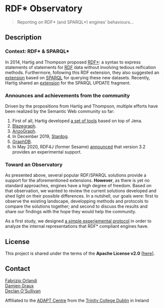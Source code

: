 RDF\* Observatory
=================

> Reporting on RDF\* (and SPARQL\*) engines' behaviours&hellip;

Description
-----------

### Context: RDF\* &amp; SPARQL\*

In 2014, Hartig and Thompson proposed [RDF\*](https://arxiv.org/pdf/1406.3399.pdf): a syntax
to express statements of statements for [RDF](https://www.w3.org/TR/rdf11-primer/) data
without involving tedious reification methods. Furthermore, following this RDF extension, they
also suggested an [extension](http://www.diva-portal.org/smash/get/diva2:1141963/FULLTEXT01.pdf)
based on [SPARQL](https://www.w3.org/TR/sparql11-query/) for querying these new datasets.
Recently, Hartig shared an [extension](https://blog.liu.se/olafhartig/documents/sparql-update/)
for the SPARQL UPDATE fragment.

### Announces and achievements from the community

Driven by the propositions from Hartig and Thompson, multiple efforts have been realized by the
Semantic Web community so far:

1. First of all, Hartig developed [a set of tools](https://github.com/RDFstar/RDFstarTools)
based on top of Jena.
2. [Blazegraph](https://github.com/blazegraph/database/wiki/Reification_Done_Right).
3. [AnzoGraph](https://docs.cambridgesemantics.com/anzograph/userdoc/lpgs.htm).
4. In December 2019, [Stardog](https://www.stardog.com/blog/property-graphs-meet-stardog/).
5. [GraphDB](http://graphdb.ontotext.com/documentation/9.2/free/devhub/rdf-sparql-star.html#id1).
6. In May 2020, RDF4J (former Sesame) [announced](https://rdf4j.org/documentation/programming/rdfstar/)
that version 3.2 provides an experimental support.

### Toward an Observatory

As presented above, several popular RDF/SPARQL solutions provide a support for the
aforementioned extensions. __However__, as there is yet no standard approaches, engines have
a high degree of freedom. Based on that observation, we wanted to review the current solutions
developed and shed light on their possible differences. In a nutshell, our goals were: first
to observe the existing landscape, developping methods and protocols to compare the solutions
together; and second to discuss the results and share our findings with the hope they would
help the community.

As a first study, we designed [a simple experiemental protocol](./CountingStars.md) in order
to analyze the internal representations that RDF\* compliant engines have.

License
-------

This project is shared under the terms of the __Apache License v2.0__ [[here](./LICENSE)].

Contact
-------

[Fabrizio Orlandi](https://badmotor.github.io/)  
[Damien Graux](https://dgraux.github.io/)  
[Declan O'Sullivan](https://www.tcd.ie/research/profiles/?profile=osulldps)  

Affiliated to the [ADAPT Centre](https://www.adaptcentre.ie/)
from the [Trinity College Dublin](https://www.tcd.ie/) in Ireland  
